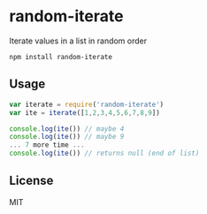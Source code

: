 # random-iterate

Iterate values in a list in random order

```
npm install random-iterate
```

## Usage

``` js
var iterate = require('random-iterate')
var ite = iterate([1,2,3,4,5,6,7,8,9])

console.log(ite()) // maybe 4
console.log(ite()) // maybe 9
... 7 more time ...
console.log(ite()) // returns null (end of list)
```

## License

MIT
